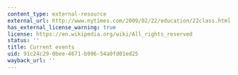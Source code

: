 ```yaml
---
content_type: external-resource
external_url: http://www.nytimes.com/2009/02/22/education/22class.html
has_external_license_warning: true
license: https://en.wikipedia.org/wiki/All_rights_reserved
status: ''
title: Current events
uid: 91c24c29-0bee-4671-b996-54a0fd01ed25
wayback_url: ''
---
```

